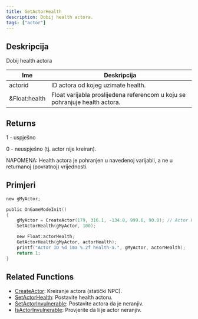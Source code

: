 ```yaml
---
title: GetActorHealth
description: Dobij health actora.
tags: ["actor"]
---
```


<VersionWarn version='SA-MP 0.3.7' />

## Deskripcija

Dobij health actora

| Ime           | Deskripcija                                                                     |
| ------------- | ------------------------------------------------------------------------------- |
| actorid       | ID actora od kojeg uzimate health.                                       |
| &Float:health | Float varijabla proslijeđena referencom u koju se pohranjuje health actora. |

## Returns

1 - uspješno

0 - neuspješno (tj. actor nije kreiran).

NAPOMENA: Health actora je pohranjen u navedenoj varijabli, a ne u returnanoj (povratnoj) vrijednosti.

## Primjeri

```c
new gMyActor;

public OnGameModeInit()
{
    gMyActor = CreateActor(179, 316.1, -134.0, 999.6, 90.0); // Actor kao prodavač u Ammunation-u
    SetActorHealth(gMyActor, 100);

    new Float:actorHealth;
    GetActorHealth(gMyActor, actorHealth);
    printf("Actor ID %d ima %.2f health-a.", gMyActor, actorHealth);
    return 1;
}
```

## Related Functions

- [CreateActor](CreateActor): Kreiranje actora (statički NPC).
- [SetActorHealth](SetActorHealth): Postavite health actoru.
- [SetActorInvulnerable](SetActorInvulnerable): Postavite actora da je neranjiv.
- [IsActorInvulnerable](IsActorInvulnerable): Provjerite da li je actor neranjiv.
